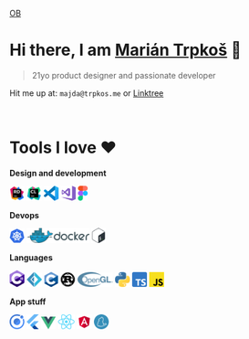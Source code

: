 [OB](https://www.figma.com/deck/66aGHVEh6MZ0CShT8P9PZA/Lumesync-obhajoba?node-id=17-1465&viewport=-4806%2C-154%2C0.3&t=wc078nbm5kwrWl1q-1&scaling=min-zoom&content-scaling=fixed&page-id=0%3A1)

# Hi there, I am [Marián Trpkoš](https://majda.me/) 👋

> 21yo product designer and passionate developer

Hit me up at: `majda@trpkos.me` or [Linktree](https://linktr.ee/majda107)

<br>

# Tools I love ❤️

**Design and development**

<a><img alt="Rider" width="26px" src="https://raw.githubusercontent.com/majda107/majda107/main/icons/rider.svg" /></a>
<a><img alt="Clion" width="26px" src="https://raw.githubusercontent.com/majda107/majda107/main/icons/clion.svg" /></a>
<a><img alt="Visual Studio Code" width="26px" src="https://raw.githubusercontent.com/majda107/majda107/main/icons/vscode.svg" /></a>
<a><img alt="Visual Studio" width="26px" src="https://raw.githubusercontent.com/majda107/majda107/main/icons/vs.svg" /></a>
<a><img alt="Figma" height="26px" src="https://raw.githubusercontent.com/majda107/majda107/main/icons/figma.svg" /></a>

**Devops**

<a><img alt="Rider" width="26px" src="https://raw.githubusercontent.com/majda107/majda107/main/icons/kubernetes.svg" /></a>
<a><img alt="Clion" height="26px" src="https://raw.githubusercontent.com/majda107/majda107/main/icons/docker.svg" /></a>
<a><img alt="Figma" height="26px" src="https://raw.githubusercontent.com/majda107/majda107/main/icons/bash.svg" /></a>

**Languages**

<a><img alt="Rider" width="26px" src="https://raw.githubusercontent.com/majda107/majda107/main/icons/csharp.svg" /></a>
<a><img alt="Clion" height="26px" src="https://raw.githubusercontent.com/majda107/majda107/main/icons/fsharp.svg" /></a>
<a><img alt="Figma" height="26px" src="https://raw.githubusercontent.com/majda107/majda107/main/icons/c.svg" /></a>
<a><img alt="Rider" width="26px" src="https://raw.githubusercontent.com/majda107/majda107/main/icons/rust.svg" /></a>
<a><img alt="Clion" height="26px" src="https://raw.githubusercontent.com/majda107/majda107/main/icons/opengl.svg" /></a>
<a><img alt="Figma" height="26px" src="https://raw.githubusercontent.com/majda107/majda107/main/icons/python.svg" /></a>
<a><img alt="Rider" width="26px" src="https://raw.githubusercontent.com/majda107/majda107/main/icons/ts.svg" /></a>
<a><img alt="Clion" height="26px" src="https://raw.githubusercontent.com/majda107/majda107/main/icons/js.svg" /></a>

**App stuff**

<a><img alt="Clion" height="26px" src="https://raw.githubusercontent.com/majda107/majda107/main/icons/ionic.svg" /></a>
<a><img alt="Figma" height="26px" src="https://raw.githubusercontent.com/majda107/majda107/main/icons/flutter.svg" /></a>
<a><img alt="Rider" width="26px" src="https://raw.githubusercontent.com/majda107/majda107/main/icons/vue.svg" /></a>
<a><img alt="Clion" height="26px" src="https://raw.githubusercontent.com/majda107/majda107/main/icons/react.svg" /></a>
<a><img alt="Clion" height="26px" src="https://raw.githubusercontent.com/majda107/majda107/main/icons/angular.svg" /></a>
<a><img alt="Rider" width="26px" src="https://raw.githubusercontent.com/majda107/majda107/main/icons/yarn.svg" /></a>

<!--
### Spotify Playing 🎧

[<img src="https://now-playing-codestackr.vercel.app/api/spotify-playing" alt="codeSTACKr Spotify Playing" width="350" />](https://open.spotify.com/user/swyqyimdc12jajde4vpwd2x1b)
-->
